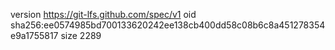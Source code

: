 version https://git-lfs.github.com/spec/v1
oid sha256:ee0574985bd700133620242ee138cb400dd58c08b6c8a451278354e9a1755817
size 2289
